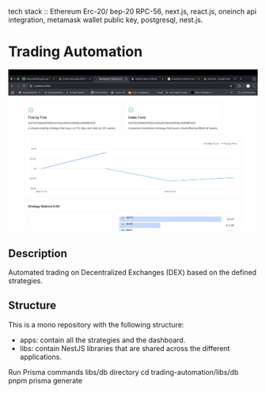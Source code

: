 tech stack :: Ethereum Erc-20/ bep-20 RPC-56, next.js, react.js, oneinch api integration, metamask wallet public key, postgresql, nest.js.
# Trading Automation
[![Ethereum Trading Bot](./Ethereum%20Trading%20bot.png)](./Ethereum%20Trading%20bot.png)
## Description

Automated trading on Decentralized Exchanges (DEX) based on the defined strategies.

## Structure

This is a mono repository with the following structure:

- apps: contain all the strategies and the dashboard.
- libs: contain NestJS libraries that are shared across the different applications.

Run Prisma commands	libs/db directory	cd trading-automation/libs/db<br>pnpm prisma generate
